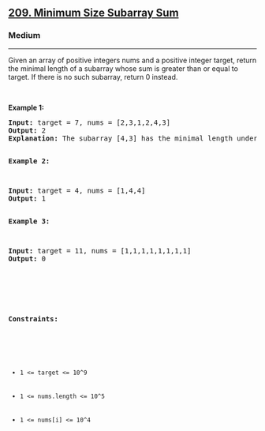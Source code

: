 <h2><a href="https://leetcode.com/problems/minimum-size-subarray-sum/description/">209. Minimum Size Subarray Sum
</a></h2><h3>Medium</h3><hr><div><p>Given an array of positive integers nums and a positive integer target, return the minimal length of a subarray whose sum is greater than or equal to target. If there is no such subarray, return 0 instead.
<p>&nbsp;</p>
<p><strong>Example 1:</strong></p>
<pre><strong>Input:</strong> target = 7, nums = [2,3,1,2,4,3]
<strong>Output:</strong> 2
<strong>Explanation:</strong> The subarray [4,3] has the minimal length under the problem constraint.

<p><strong>Example 2:</strong></p>
<pre><strong>Input:</strong> target = 4, nums = [1,4,4]
<strong>Output:</strong> 1

<p><strong>Example 3:</strong></p>
<pre><strong>Input:</strong> target = 11, nums = [1,1,1,1,1,1,1,1]
<strong>Output:</strong> 0

<p>&nbsp;</p>

<p><strong>Constraints:</strong></p>

<ul>
	<li><code>1 <= target <= 10^9</code></li>
	<li><code>1 <= nums.length <= 10^5</code></li>
    <li><code>1 <= nums[i] <= 10^4</code></li>
</ul>
</div>